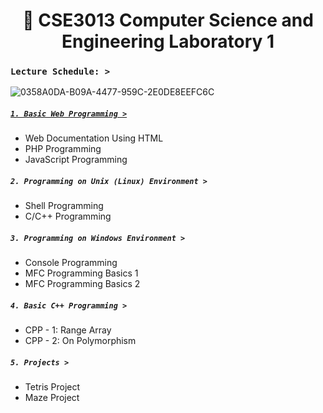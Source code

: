# <h1 align="center"> :syringe: CSE3013 Computer Science and Engineering Laboratory 1

### **`Lecture Schedule: >`**

![0358A0DA-B09A-4477-959C-2E0DE8EEFC6C](https://user-images.githubusercontent.com/73013239/105350528-aca9eb00-5c2e-11eb-83bb-63b46df3bc3c.GIF)

##### [**`1. Basic Web Programming >`**](https://github.com/yoonBot/Computer-Science-and-Engineering/tree/main/CSE3013:%20CSE%20Lab%20and%20Design%201/1.%20Basic%20Web%20Programming)

* Web Documentation Using HTML
* PHP Programming
* JavaScript Programming


##### **`2. Programming on Unix (Linux) Environment >`**

* Shell Programming
* C/C++ Programming


##### **`3. Programming on Windows Environment >`**

* Console Programming
* MFC Programming Basics 1
* MFC Programming Basics 2


##### **`4. Basic C++ Programming >`**

* CPP - 1: Range Array
* CPP - 2: On Polymorphism 

##### **`5. Projects >`**

* Tetris Project
* Maze Project
